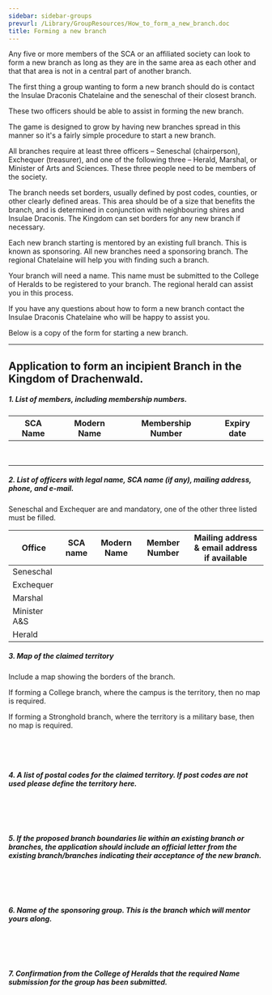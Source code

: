 ```yaml
---
sidebar: sidebar-groups
prevurl: /Library/GroupResources/How_to_form_a_new_branch.doc
title: Forming a new branch
---
```


Any five or more members of the SCA or an affiliated society can look to form a new branch as long as they are in the same area as each other and that that area is not in a central part of another branch.

The first thing a group wanting to form a new branch should do is contact the Insulae Draconis Chatelaine and the seneschal of their closest branch.

These two officers should be able to assist in forming the new branch.

The game is designed to grow by having new branches spread in this manner so it's a fairly simple procedure to start a new branch.

All branches require at least three officers – Seneschal (chairperson), Exchequer (treasurer), and one of the following three – Herald, Marshal, or Minister of Arts and Sciences. These three people need to be members of the society.

The branch needs set borders, usually defined by post codes, counties, or other clearly defined areas. This area should be of a size that benefits the branch, and is determined in conjunction with neighbouring shires and Insulae Draconis. The Kingdom can set borders for any new branch if necessary.

Each new branch starting is mentored by an existing full branch. This is known as sponsoring. All new branches need a sponsoring branch. The regional Chatelaine will help you with finding such a branch.

Your branch will need a name. This name must be submitted to the College of Heralds to be registered to your branch. The regional herald can assist you in this process.

If you have any questions about how to form a new branch contact the Insulae Draconis Chatelaine who will be happy to assist you.

Below is a copy of the form for starting a new branch.

<hr />
 
## Application to form an incipient Branch in the Kingdom of Drachenwald.

##### 1. List of  members, including membership numbers.

| SCA Name | Modern Name | Membership Number | Expiry date |
| -------- | ----------- | ----------------- | ----------- |
|          |             |                   |             |
|          |             |                   |             |
|          |             |                   |             |
|          |             |                   |             |
|          |             |                   |             |
|          |             |                   |             |
|          |             |                   |             |
|          |             |                   |             |
			

##### 2. List of officers with legal name, SCA name (if any), mailing address, phone, and e-mail.

Seneschal and Exchequer are and mandatory, one of the other three listed must be filled.

| Office       | SCA name | Modern Name | Member Number | Mailing address & email address if available |
| ------------ | -------- | ----------- | ------------- | -------------------------------------------- |
| Seneschal    |          |             |               |                                              |
| Exchequer    |          |             |               |                                              |
| Marshal      |          |             |               |                                              |
| Minister A&S |          |             |               |                                              |
| Herald       |          |             |               |                                              |


##### 3. Map of the claimed territory

Include a map showing the borders of the branch.

If forming a College branch, where the campus is the territory, then no map is required.

If forming a Stronghold branch, where the territory is a military base, then no map is required.

&nbsp;

&nbsp;

##### 4. A list of postal codes for the claimed territory. If post codes are not used please define the territory here.

&nbsp;

&nbsp;

##### 5. If the proposed branch boundaries lie within an existing branch or branches, the application should include an official letter from the existing branch/branches indicating their acceptance of the new branch.

&nbsp;

&nbsp;

##### 6. Name of the sponsoring group. This is the branch which will mentor yours along.

&nbsp;

&nbsp;

##### 7. Confirmation from the College of Heralds that the required Name submission for the group has been submitted.

&nbsp;

&nbsp;